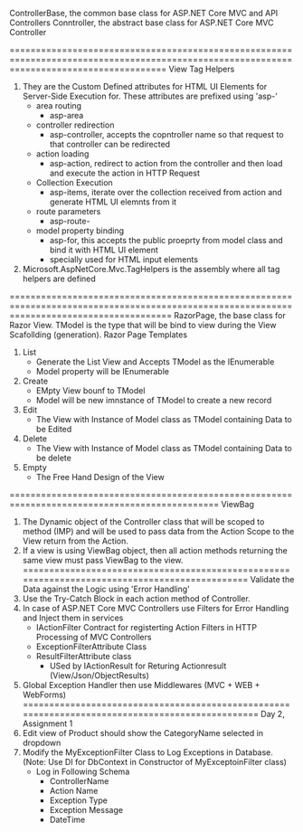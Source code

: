 ﻿ControllerBase, the common base class for ASP.NET Core MVC and API Controllers
Conntroller, the abstract base class for ASP.NET Core MVC Controller

==========================================================================================================================================
View Tag Helpers
1. They are the Custom Defined attributes for HTML UI Elements for Server-Side Execution for. These attributes are prefixed using 'asp-'
	- area routing
		- asp-area
	- controller redirection
		- asp-controller, accepts the copntroller name so that request to that controller can be redirected 
	- action loading
		- asp-action, redirect to action from the controller and then load and execute the action in HTTP Request
	- Collection Execution
		- asp-items, iterate over the collection received from action and generate HTML UI elemnts from it
	- route parameters
		- asp-route-<ROUTE-PARAMETERS>
	- model property binding
		- asp-for, this accepts the public proeprty from model class and bind it with HTML UI element
		- specially used for HTML input elements  
2. Microsoft.AspNetCore.Mvc.TagHelpers is the assembly where all tag helpers are defined

===========================================================================================================================================
RazorPage<TModel>, the base class for Razor View. TModel is the type that will be bind to view during the View Scafollding (generation).
Razor Page Templates
1. List
	- Generate the List View and Accepts TModel as the IEnumerable<TModel>
	- Model property will be IEnumerable<TModel>
2. Create
	- EMpty View bounf to TModel
	- Model will be new imnstance of TModel to create a new record
3. Edit
	- The View with Instance of Model class as TModel containing Data to be Edited
4. Delete
	- The View with Instance of Model class as TModel containing Data to be delete
5. Empty
	- The Free Hand Design of the View

==============================================================================================
ViewBag
1. The Dynamic object of the Controller class that will be scoped to method (IMP) and will 
be used to pass data from the Action Scope to the View return from the Action.
2. If a view is using ViewBag object, then all action methods returning the same view must 
pass ViewBag to the view.
==============================================================================================
Validate the Data against the Logic using 'Error Handling'
1. Use the Try-Catch Block in each action method of Controller.
2. In case of ASP.NET Core MVC Controllers use Filters for Error Handling and Inject them 
in services
	- IActionFilter Contract for registerting Action Filters in HTTP Processing of MVC Controllers
	- ExceptionFilterAttribute Class
	- ResultFilterAttribute class
		- USed by IActionResult for Returing Actionresult (View/Json/ObjectResults)
3. Global Exception Handler then use Middlewares (MVC + WEB + WebForms)
================================================================================================
Day 2, Assignment 1
1. Edit view of Product should show the CategoryName selected in dropdown
2. Modify the MyExceptionFilter Class to Log Exceptions in Database. 
(Note: Use DI for DbContext in Constructor of MyExceptoinFilter class)
	- Log in Following Schema
		- ControllerName
		- Action Name
		- Exception Type
		- Exception Message
		- DateTime